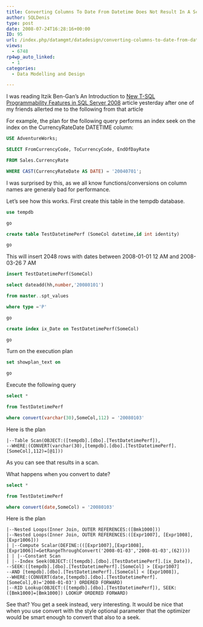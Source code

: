 ```yaml
---
title: Converting Columns To Date From Datetime Does Not Result In A Scan In SQL Server 2008
author: SQLDenis
type: post
date: 2008-07-24T16:28:16+00:00
ID: 95
url: /index.php/datamgmt/datadesign/converting-columns-to-date-from-datetime-2008/
views:
  - 6748
rp4wp_auto_linked:
  - 1
categories:
  - Data Modelling and Design

---
```

I was reading Itzik Ben-Gan&#8217;s An Introduction to [New T-SQL Programmability Features in SQL Server 2008][1] article yesterday after one of my friends allerted me to the following from that article
  
For example, the plan for the following query performs an index seek on the index on the CurrencyRateDate DATETIME column:

```sql
USE AdventureWorks;

SELECT FromCurrencyCode, ToCurrencyCode, EndOfDayRate

FROM Sales.CurrencyRate

WHERE CAST(CurrencyRateDate AS DATE) = '20040701';
```

I was surprised by this, as we all know functions/conversions on column names are generaly bad for performance.

Let&#8217;s see how this works. First create this table in the tempdb database.

```sql
use tempdb

go

create table TestDatetimePerf (SomeCol datetime,id int identity)

go
```

This will insert 2048 rows with dates between 2008-01-01 12 AM and 2008-03-26 7 AM

```sql
insert TestDatetimePerf(SomeCol)

select dateadd(hh,number,'20080101')

from master..spt_values

where type ='P'

go

create index ix_Date on TestDatetimePerf(SomeCol)

go
```

Turn on the execution plan

```sql
set showplan_text on

go
```

Execute the following query

```sql
select * 

from TestDatetimePerf

where convert(varchar(30),SomeCol,112) = '20080103'
```

Here is the plan

```
|--Table Scan(OBJECT:([tempdb].[dbo].[TestDatetimePerf]), 
--WHERE:(CONVERT(varchar(30),[tempdb].[dbo].[TestDatetimePerf].[SomeCol],112)=[@1]))
```

As you can see that results in a scan. 

What happens when you convert to date?

```sql
select * 

from TestDatetimePerf

where convert(date,SomeCol) = '20080103'
```

Here is the plan

```
|--Nested Loops(Inner Join, OUTER REFERENCES:([Bmk1000]))
|--Nested Loops(Inner Join, OUTER REFERENCES:([Expr1007], [Expr1008], [Expr1006]))
| |--Compute Scalar(DEFINE:(([Expr1007],[Expr1008],[Expr1006])=GetRangeThroughConvert('2008-01-03','2008-01-03',(62))))
| | |--Constant Scan
| |--Index Seek(OBJECT:([tempdb].[dbo].[TestDatetimePerf].[ix_Date]), 
--SEEK:([tempdb].[dbo].[TestDatetimePerf].[SomeCol] > [Expr1007] 
--AND [tempdb].[dbo].[TestDatetimePerf].[SomeCol] < [Expr1008]), 
--WHERE:(CONVERT(date,[tempdb].[dbo].[TestDatetimePerf].[SomeCol],0)='2008-01-03') ORDERED FORWARD)
|--RID Lookup(OBJECT:([tempdb].[dbo].[TestDatetimePerf]), SEEK:([Bmk1000]=[Bmk1000]) LOOKUP ORDERED FORWARD)
```

See that? You get a seek instead, very interesting. It would be nice that when you use convert with the style optional parameter that the optimizer would be smart enough to convert that also to a seek.

 [1]: http://msdn.microsoft.com/en-gb/library/cc721270(SQL.100).aspx